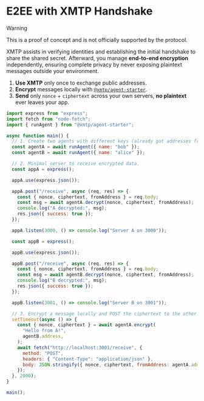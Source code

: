 # E2EE with XMTP Handshake

> [!WARNING]
> This is a proof of concept and is not officially supported by the protocol.

XMTP assists in verifying identities and establishing the initial handshake to share the shared secret. Afterward, you manage **end-to-end encryption** independently, ensuring complete privacy by never exposing plaintext messages outside your environment.

1. **Use XMTP** only once to exchange public addresses.
2. **Encrypt** messages locally with [`@xmtp/agent-starter`](https://github.com/xmtp-labs/agent-starter).
3. **Send** only `nonce` + `ciphertext` across your own servers, **no plaintext** ever leaves your app.

```js
import express from "express";
import fetch from "node-fetch";
import { runAgent } from "@xmtp/agent-starter";

async function main() {
  // 1. Create two agents with different keys (already got addresses from XMTP).
  const agentA = await runAgent({ name: "bob" });
  const agentB = await runAgent({ name: "alice" });

  // 2. Minimal server to receive encrypted data.
  const appA = express();

  appA.use(express.json());

  appA.post("/receive", async (req, res) => {
    const { nonce, ciphertext, fromAddress } = req.body;
    const msg = await agentA.decrypt(nonce, ciphertext, fromAddress);
    console.log("A decrypted:", msg);
    res.json({ success: true });
  });

  appA.listen(3000, () => console.log("Server A on 3000"));

  const appB = express();

  appB.use(express.json());

  appB.post("/receive", async (req, res) => {
    const { nonce, ciphertext, fromAddress } = req.body;
    const msg = await agentB.decrypt(nonce, ciphertext, fromAddress);
    console.log("B decrypted:", msg);
    res.json({ success: true });
  });

  appB.listen(3001, () => console.log("Server B on 3001"));

  // 3. Encrypt a message locally and POST the ciphertext to the other server.
  setTimeout(async () => {
    const { nonce, ciphertext } = await agentA.encrypt(
      "Hello from A!",
      agentB.address,
    );
    await fetch("http://localhost:3001/receive", {
      method: "POST",
      headers: { "Content-Type": "application/json" },
      body: JSON.stringify({ nonce, ciphertext, fromAddress: agentA.address }),
    });
  }, 2000);
}

main();
```
